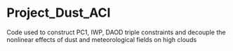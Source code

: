 # Project_Dust_ACI
Code used to construct PC1, IWP, DAOD triple constraints and decouple the nonlinear effects of dust and meteorological fields on high clouds
